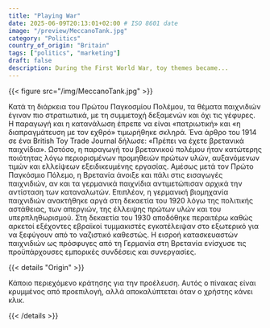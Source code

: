 ```yaml
---
title: "Playing War"
date: 2025-06-09T20:13:01+02:00 # ISO 8601 date
image: "/preview/MeccanoTank.jpg"
category: "Politics"
country_of_origin: "Britain"
tags: ["politics", "marketing"]
draft: false
description: During the First World War, toy themes became...
---
```




{{< figure src="/img/MeccanoTank.jpg" >}}

Κατά τη διάρκεια του Πρώτου Παγκοσμίου Πολέμου, τα θέματα παιχνιδιών έγιναν πιο στρατιωτικά, με τη συμμετοχή δεξαμενών και όχι τις γέφυρες. Η παραγωγή και η κατανάλωση έπρεπε να είναι «πατριωτική» και «η διαπραγμάτευση με τον εχθρό» τιμωρήθηκε σκληρά. Ένα άρθρο του 1914 σε ένα British Toy Trade Journal δήλωσε: «Πρέπει να έχετε βρετανικά παιχνίδια». Ωστόσο, η παραγωγή του βρετανικού πολέμου ήταν κατώτερης ποιότητας λόγω περιορισμένων προμηθειών πρώτων υλών, αυξανόμενων τιμών και ελλείψεων εξειδικευμένης εργασίας. Αμέσως μετά τον Πρώτο Παγκόσμιο Πόλεμο, η Βρετανία άνοιξε και πάλι στις εισαγωγές παιχνιδιών, αν και τα γερμανικά παιχνίδια αντιμετώπισαν αρχικά την αντίσταση των καταναλωτών. Επιπλέον, η γερμανική βιομηχανία παιχνιδιών ανακτήθηκε αργά στη δεκαετία του 1920 λόγω της πολιτικής αστάθειας, των απεργιών, της έλλειψης πρώτων υλών και του υπερπληθωρισμού. Στη δεκαετία του 1930 αποδόθηκε περαιτέρω καθώς αρκετοί εξέχοντες εβραϊκοί τυμμακιστές εγκατέλειψαν στο εξωτερικό για να ξεφύγουν από το ναζιστικό καθεστώς. Η εισροή κατασκευαστών παιχνιδιών ως πρόσφυγες από τη Γερμανία στη Βρετανία ενίσχυσε τις προϋπάρχουσες εμπορικές συνδέσεις και συνεργασίες.

{{< details "Origin" >}}

Κάποιο περιεχόμενο κράτησης για την προέλευση. Αυτός ο πίνακας είναι κρυμμένος από προεπιλογή, αλλά αποκαλύπτεται όταν ο χρήστης κάνει κλικ.

{{< /details >}}

